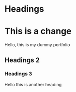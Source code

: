 # Headings

# This is a change 
Hello, this is my dummy portfolio


## Headings 2

### Headings 3

Hello this is another heading
